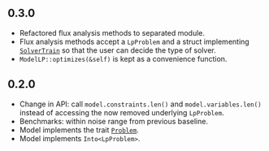 0.3.0
-----
* Refactored flux analysis methods to separated module.
* Flux analysis methods accept a `LpProblem` and a struct implementing
[`SolverTrain`](https://github.com/jcavat/rust-lp-modeler/blob/master/src/solvers/mod.rs)
so that the user can decide the type of solver.
* `ModelLP::optimizes(&self)` is kept as a convenience function.

0.2.0
-----
* Change in API: call `model.constraints.len()` and `model.variables.len()` instead
of accessing the now removed underlying `LpProblem`.
* Benchmarks: within noise range from previous baseline.
* Model implements the trait
[`Problem`](https://github.com/jcavat/rust-lp-modeler/blob/master/src/dsl/problem.rs#L26).
* Model implements `Into<LpProblem>`.

